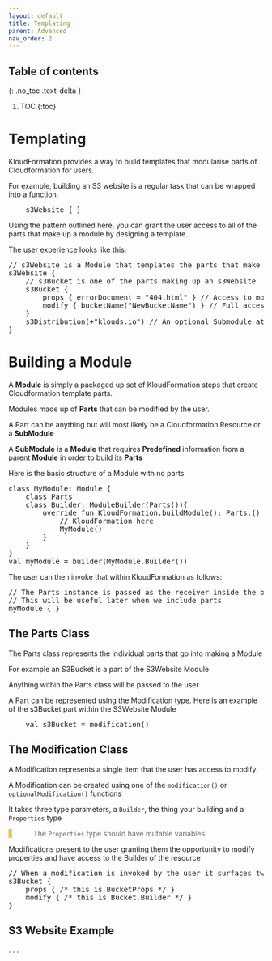 ```yaml
---
layout: default
title: Templating
parent: Advanced
nav_order: 2
---
```

<script src="https://unpkg.com/kotlin-playground@1" data-selector=".kotlin"></script>
<style>
blockquote{
    color: #666;
    margin: 0;
    padding-left: 3em;
    border-left: 0.5em #f2c152 solid;
}
</style>
## Table of contents
{: .no_toc .text-delta }

1. TOC
{:toc}

# Templating

KloudFormation provides a way to build templates that modularise parts of Cloudformation for users.

For example, building an S3 website is a regular task that can be wrapped into a function.

<pre class="kotlin" data-highlight-only>
    s3Website { }
</pre>

Using the pattern outlined here, you can grant the user access to all of the parts that make up a module by designing a template.

The user experience looks like this:

<pre class="kotlin" data-highlight-only>
// s3Website is a Module that templates the parts that make up a website deployed to S3
s3Website {
    // s3Bucket is one of the parts making up an s3Website
    s3Bucket {
        props { errorDocument = "404.html" } // Access to modify properties specified by the template builder
        modify { bucketName("NewBucketName") } // Full access to KloudFormation here
    }
    s3Distribution(+"klouds.io") // An optional Submodule attaches a domain
}
</pre>

# Building a Module

A **Module** is simply a packaged up set of KloudFormation steps that create Cloudformation template parts.

Modules made up of **Parts** that can be modified by the user.

A Part can be anything but will most likely be a Cloudformation Resource or a **SubModule**

A **SubModule** is a **Module** that requires **Predefined** information from a parent **Module** in order to build its **Parts**

Here is the basic structure of a Module with no parts

<pre class="kotlin" data-highlight-only>
class MyModule: Module {
    class Parts
    class Builder: ModuleBuilder<MyModule, Parts>(Parts()){
        override fun KloudFormation.buildModule(): Parts.() -> MyModule = {
            // KloudFormation here
            MyModule()
        }
    }
}
val myModule = builder(MyModule.Builder())
</pre>

The user can then invoke that within KloudFormation as follows:

<pre class="kotlin" data-highlight-only>
// The Parts instance is passed as the receiver inside the brackets
// This will be useful later when we include parts
myModule { }
</pre>

## The Parts Class

The Parts class represents the individual parts that go into making a Module

For example an S3Bucket is a part of the S3Website Module

Anything within the Parts class will be passed to the user

A Part can be represented using the Modification type. Here is an example of the s3Bucket part within the S3Website Module

<pre class="kotlin" data-highlight-only>
    val s3Bucket = modification<Bucket.Builder, Bucket, BucketProps>()
</pre>

## The Modification Class

A Modification represents a single item that the user has access to modify.

A Modification can be created using one of the `modification()` or `optionalModification()` functions

It takes three type parameters, a `Builder`, the thing your building and a `Properties` type

> The `Properties` type should have mutable variables

Modifications present to the user granting them the opportunity to modify properties and have access to the Builder of the resource

<pre class="kotlin" data-highlight-only>
// When a modification is invoked by the user it surfaces two methods ( props and modify )
s3Bucket {
    props { /* this is BucketProps */ }
    modify { /* this is Bucket.Builder */ }
}
</pre>

## S3 Website Example

. . .